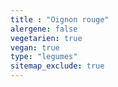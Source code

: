 ```yaml
---
title : "Oignon rouge"
alergene: false
vegetarien: true
vegan: true
type: "legumes"
sitemap_exclude: true
--- 
```

